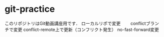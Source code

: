 # git-practice
このリポジトリはGit動画講座用です．
ローカルリポで変更　　
conflictブランチで変更
conflict-remote上で更新（コンフリクト発生）
no-fast-forward変更  
